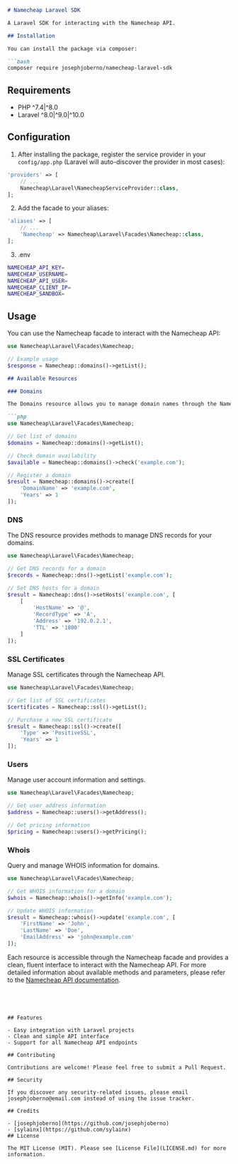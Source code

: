 ```markdown
# Namecheap Laravel SDK

A Laravel SDK for interacting with the Namecheap API.

## Installation

You can install the package via composer:

```bash
composer require josephjoberno/namecheap-laravel-sdk
```

## Requirements

- PHP ^7.4|^8.0
- Laravel ^8.0|^9.0|^10.0

## Configuration

1. After installing the package, register the service provider in your `config/app.php` (Laravel will auto-discover the provider in most cases):

```php
'providers' => [
    // ...
    Namecheap\Laravel\NamecheapServiceProvider::class,
];
```

2. Add the facade to your aliases:

```php
'aliases' => [
    // ...
    'Namecheap' => Namecheap\Laravel\Facades\Namecheap::class,
];
```

3. .env
``` bash \
NAMECHEAP_API_KEY=
NAMECHEAP_USERNAME=
NAMECHEAP_API_USER=
NAMECHEAP_CLIENT_IP=
NAMECHEAP_SANDBOX=
```
## Usage

You can use the Namecheap facade to interact with the Namecheap API:

```php
use Namecheap\Laravel\Facades\Namecheap;

// Example usage
$response = Namecheap::domains()->getList();
```

```markdown
## Available Resources

### Domains

The Domains resource allows you to manage domain names through the Namecheap API.

```php
use Namecheap\Laravel\Facades\Namecheap;

// Get list of domains
$domains = Namecheap::domains()->getList();

// Check domain availability
$available = Namecheap::domains()->check('example.com');

// Register a domain
$result = Namecheap::domains()->create([
    'DomainName' => 'example.com',
    'Years' => 1
]);
```

### DNS

The DNS resource provides methods to manage DNS records for your domains.

```php
use Namecheap\Laravel\Facades\Namecheap;

// Get DNS records for a domain
$records = Namecheap::dns()->getList('example.com');

// Set DNS hosts for a domain
$result = Namecheap::dns()->setHosts('example.com', [
    [
        'HostName' => '@',
        'RecordType' => 'A',
        'Address' => '192.0.2.1',
        'TTL' => '1800'
    ]
]);
```

### SSL Certificates

Manage SSL certificates through the Namecheap API.

```php
use Namecheap\Laravel\Facades\Namecheap;

// Get list of SSL certificates
$certificates = Namecheap::ssl()->getList();

// Purchase a new SSL certificate
$result = Namecheap::ssl()->create([
    'Type' => 'PositiveSSL',
    'Years' => 1
]);
```

### Users

Manage user account information and settings.

```php
use Namecheap\Laravel\Facades\Namecheap;

// Get user address information
$address = Namecheap::users()->getAddress();

// Get pricing information
$pricing = Namecheap::users()->getPricing();
```

### Whois

Query and manage WHOIS information for domains.

```php
use Namecheap\Laravel\Facades\Namecheap;

// Get WHOIS information for a domain
$whois = Namecheap::whois()->getInfo('example.com');

// Update WHOIS information
$result = Namecheap::whois()->update('example.com', [
    'FirstName' => 'John',
    'LastName' => 'Doe',
    'EmailAddress' => 'john@example.com'
]);
```

Each resource is accessible through the Namecheap facade and provides a clean, fluent interface to interact with the Namecheap API. For more detailed information about available methods and parameters, please refer to the [Namecheap API documentation](https://www.namecheap.com/support/api/intro/).
```




## Features

- Easy integration with Laravel projects
- Clean and simple API interface
- Support for all Namecheap API endpoints

## Contributing

Contributions are welcome! Please feel free to submit a Pull Request.

## Security

If you discover any security-related issues, please email josephjoberno@email.com instead of using the issue tracker.

## Credits

- [josephjoberno](https://github.com/josephjoberno)
- [sylainx](https://github.com/sylainx)
## License

The MIT License (MIT). Please see [License File](LICENSE.md) for more information.

